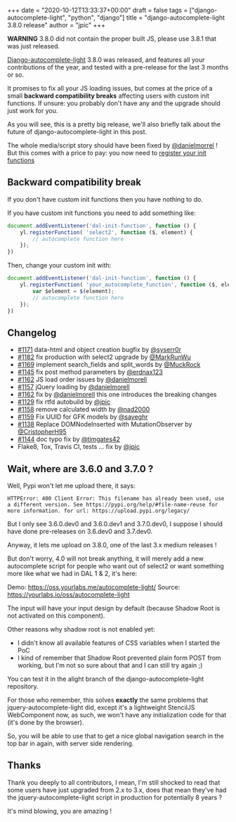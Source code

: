 +++
date = "2020-10-12T13:33:37+00:00"
draft = false
tags = ["django-autocomplete-light", "python", "django"]
title = "django-autocomplete-light 3.8.0 release"
author = "jpic"
+++

**WARNING** 3.8.0 did not contain the proper built JS, please use 3.8.1 that
was just released.

[Django-autocomplete-light](https://github.com/yourlabs/django-autocomplete-light)
3.8.0 was released, and features all your contributions of the year, and tested
with a pre-release for the last 3 months or so.

It promises to fix all your JS loading issues, but comes at the price of a
small **backward compatibility breaks** affecting users with custom init
functions. If unsure: you probably don't have any and the upgrade should just
work for you.

As you will see, this is a pretty big release, we'll also briefly talk about
the future of django-autocomplete-light in this post.

<!--more-->

The whole media/script story should have been fixed by
[@danielmorrel](https://github.com/danielmorell) ! But this comes with a price
to pay: you now need to [register your init
functions](https://django-autocomplete-light.readthedocs.io/en/master/tutorial.html#overriding-javascript-code)

## Backward compatibility break

If you don't have custom init functions then you have nothing to do.

If you have custom init functions you need to add something like:

```js
document.addEventListener('dal-init-function', function () {
    yl.registerFunction( 'select2', function ($, element) {
        // autocomplete function here
    });
})
```

Then, change your custom init with:

```js
document.addEventListener('dal-init-function', function () {
    yl.registerFunction( 'your_autocomplete_function', function ($, element) {
        var $element = $(element);
        // autocomplete function here
    });
})
```

## Changelog

- [#1171](https://github.com/yourlabs/django-autocomplete-light/issues/1171) data-html and object creation bugfix by [@syserr0r](https://github.com/syserr0r)
- [#1182](https://github.com/yourlabs/django-autocomplete-light/issues/1171) fix production with select2 upgrade by [@MarkRunWu](https://github.com/MarkRunWu)
- [#1169](https://github.com/yourlabs/django-autocomplete-light/issues/1171) implement search_fields and split_words by [@MuckRock](https://github.com/MuckRock)
- [#1145](https://github.com/yourlabs/django-autocomplete-light/issues/1171) fix post method parameters by [@erdnax123](https://github.com/erdnax123)
- [#1162](https://github.com/yourlabs/django-autocomplete-light/issues/1171) JS load order issues by [@danielmorell](https://github.com/danielmorell)
- [#1157](https://github.com/yourlabs/django-autocomplete-light/issues/1171) jQuery loading by [@danielmorell](https://github.com/danielmorell)
- [#1162](https://github.com/yourlabs/django-autocomplete-light/issues/1171) fix by [@danielmorell](https://github.com/danielmorell) this one introduces the breaking changes
- [#1129](https://github.com/yourlabs/django-autocomplete-light/issues/1171) fix rtfd autobuild by [@jpic](https://github.com/jpic)
- [#1158](https://github.com/yourlabs/django-autocomplete-light/issues/1171) remove calculated width by [@nad2000](https://github.com/nad2000)
- [#1159](https://github.com/yourlabs/django-autocomplete-light/issues/1171) Fix UUID for GFK models by [@sayeghr](https://github.com/sayeghr)
- [#1138](https://github.com/yourlabs/django-autocomplete-light/issues/1171) Replace DOMNodeInserted with MutationObserver by [@CristopherH95](https://github.com/CristopherH95)
- [#1144](https://github.com/yourlabs/django-autocomplete-light/issues/1171) doc typo fix by [@timgates42](https://github.com/timgates42)
- Flake8, Tox, Travis CI, tests ... fix by [@jpic](https://github.com/jpic)

## Wait, where are 3.6.0 and 3.7.0 ?


Well, Pypi won't let me upload there, it says:

    HTTPError: 400 Client Error: This filename has already been used, use a different version. See https://pypi.org/help/#file-name-reuse for more information. for url: https://upload.pypi.org/legacy/

But I only see 3.6.0.dev0 and 3.6.0.dev1 and 3.7.0.dev0, I suppose I should
have done pre-releases on 3.6.dev0 and 3.7.dev0.

Anyway, it lets me upload on 3.8.0, one of the last 3.x medium releases !

But don't worry, 4.0 will not break anything, it will merely add a new
autocomplete script for people who want out of select2 or want something
more like what we had in DAL 1 & 2, it's here:

Demo: https://oss.yourlabs.me/autocomplete-light/
Source: https://yourlabs.io/oss/autocomplete-light

The input will have your input design by default (because Shadow Root is not
activated on this component).

Other reasons why shadow root is not enabled yet:

- I didn't know all available features of CSS variables when I started the PoC
- I kind of remember that Shadow Root prevented plain form POST from working,
  but I'm not so sure about that and I can still try again ;)

You can test it in the alight branch of the django-autocomplete-light
repository.

For those who remember, this solves **exactly** the same problems that
jquery-autocomplete-light did, except it's a lightweight StencilJS
WebComponent now, as such, we won't have any initialization code for that (it's
done by the browser).

So, you will be able to use that to get a nice global navigation search in the
top bar in again, with server side rendering.

## Thanks

Thank you deeply to all contributors, I mean, I'm still shocked to read that
some users have just upgraded from 2.x to 3.x, does that mean they've had the
jquery-autocomplete-light script in production for potentially 8 years ?

It's mind blowing, you are amazing !

